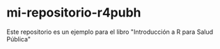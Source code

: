 # mi-repositorio-r4pubh
Este repositorio es un ejemplo para el libro "Introducción a R para Salud Pública"
